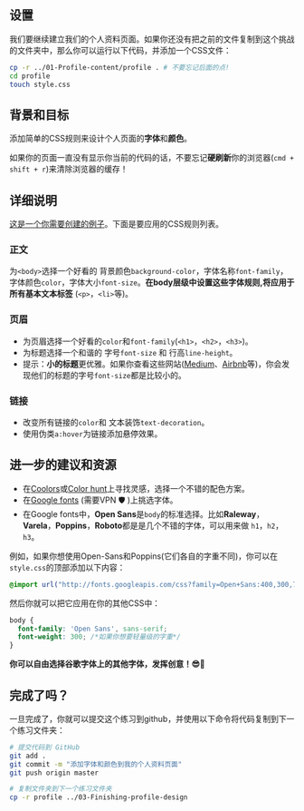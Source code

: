 ## 设置

我们要继续建立我们的个人资料页面。如果你还没有把之前的文件复制到这个挑战的文件夹中，那么你可以运行以下代码，并添加一个CSS文件：

```bash
cp -r ../01-Profile-content/profile . # 不要忘记后面的点!
cd profile
touch style.css
```

## 背景和目标

添加简单的CSS规则来设计个人页面的**字体**和**颜色**。

如果你的页面一直没有显示你当前的代码的话，不要忘记**硬刷新**你的浏览器(`cmd + shift + r`)来清除浏览器的缓存！

## 详细说明

[这是一个你需要创建的例子](https://lewagon.github.io/html-css-challenges/02-fonts-colors-new/)。下面是要应用的CSS规则列表。

### 正文

为`<body>`选择一个好看的 背景颜色`background-color`，字体名称`font-family`，字体颜色`color`，字体大小`font-size`。**在body层级中设置这些字体规则,将应用于所有基本文本标签** (`<p>`，`<li>`等)。

### 页眉

- 为页眉选择一个好看的`color`和`font-family`(`<h1>`，`<h2>`，`<h3>`)。
- 为标题选择一个和谐的 字号`font-size` 和 行高`line-height`。
- 提示：**小的标题**更优雅。如果你查看这些网站([Medium](https://medium.com/)、[Airbnb](https://www.airbnb.com)等)，你会发现他们的标题的字号`font-size`都是比较小的。

### 链接

- 改变所有链接的`color`和 文本装饰`text-decoration`。
- 使用伪类`a:hover`为链接添加悬停效果。

## 进一步的建议和资源

- 在[Coolors](http://coolors.co/)或[Color hunt](http://colorhunt.co/)上寻找灵感，选择一个不错的配色方案。
- 在[Google fonts](https://www.google.com/fonts) (需要VPN 🛡 )上挑选字体。
- 在Google fonts中，**Open Sans**是`body`的标准选择。比如**Raleway**，**Varela**，**Poppins**，**Roboto**都是是几个不错的字体，可以用来做  `h1`，`h2`，`h3`。

例如，如果你想使用Open-Sans和Poppins(它们各自的字重不同)，你可以在`style.css`的顶部添加以下内容：

```css
@import url("http://fonts.googleapis.com/css?family=Open+Sans:400,300,700|Poppins:300,400,500,700");
```

然后你就可以把它应用在你的其他CSS中：

```css
body {
  font-family: 'Open Sans', sans-serif;
  font-weight: 300; /*如果你想要轻量级的字重*/
}
```

**你可以自由选择谷歌字体上的其他字体，发挥创意！😎🌈**

## 完成了吗？

一旦完成了，你就可以提交这个练习到github，并使用以下命令将代码复制到下一个练习文件夹：

```bash
# 提交代码到 GitHub
git add .
git commit -m "添加字体和颜色到我的个人资料页面"
git push origin master

# 复制文件夹到下一个练习文件夹
cp -r profile ../03-Finishing-profile-design
```
